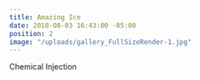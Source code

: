 ```yaml
---
title: Amazing Ice
date: 2018-08-03 16:43:00 -05:00
position: 2
image: "/uploads/gallery_FullSizeRender-1.jpg"
---
```


Chemical Injection